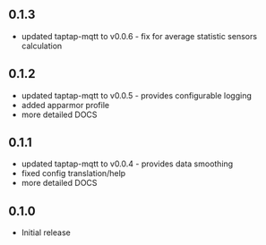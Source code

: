<!-- https://developers.home-assistant.io/docs/add-ons/presentation#keeping-a-changelog -->

## 0.1.3

- updated taptap-mqtt to v0.0.6 - fix for average statistic sensors calculation

## 0.1.2

- updated taptap-mqtt to v0.0.5 - provides configurable logging
- added apparmor profile
- more detailed DOCS

## 0.1.1

- updated taptap-mqtt to v0.0.4 - provides data smoothing
- fixed config translation/help
- more detailed DOCS

## 0.1.0

- Initial release
